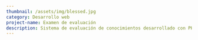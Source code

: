 ```yaml
---
thumbnail: /assets/img/blessed.jpg
category: Desarrollo web
project-name: Examen de evaluación
description: Sistema de evaluación de conocimientos desarrollado con PHP, como solución de validación de conocimientos por parte de los alumnos y complemento de evaluación para los profesores.
---
```

